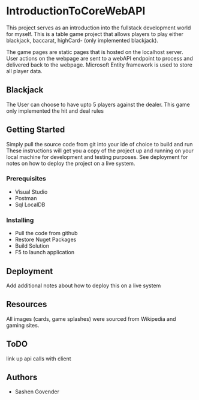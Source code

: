 # IntroductionToCoreWebAPI
This project serves as an introduction into the fullstack development world for myself. This is a table game project that allows players to play either blackjack, baccarat, highCard- (only implemented blackjack).

The game pages are static pages that is hosted on the localhost server. User actions on the webpage are sent to a webAPI endpoint to process and delivered back to the webpage. Microsoft Entity framework is used to store all player data.

## Blackjack
The User can choose to have upto 5 players against the dealer. This game only implemented the hit and deal rules

## Getting Started
Simply pull the source code from git into your ide of choice to build and run
These instructions will get you a copy of the project up and running on your local machine for development and testing purposes. See deployment for notes on how to deploy the project on a live system.

### Prerequisites
* Visual Studio 
* Postman
* Sql LocalDB

### Installing
* Pull the code from github
* Restore Nuget Packages
* Build Solution
* F5 to launch application

## Deployment
Add additional notes about how to deploy this on a live system

## Resources
All images (cards, game splashes) were sourced from Wikipedia and gaming sites.

## ToDO
link up api calls with client

## Authors
* Sashen Govender

